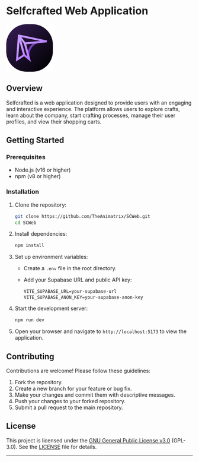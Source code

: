 # Selfcrafted Web Application

![Selfcrafted Logo](static/favicon.png)

## Overview

Selfcrafted is a web application designed to provide users with an engaging and interactive experience. The platform allows users to explore crafts, learn about the company, start crafting processes, manage their user profiles, and view their shopping carts.

## Getting Started

### Prerequisites

- Node.js (v16 or higher)
- npm (v8 or higher)

### Installation

1. Clone the repository:

    ```bash
    git clone https://github.com/TheAnimatrix/SCWeb.git
    cd SCWeb
    ```

2. Install dependencies:

    ```bash
    npm install
    ```

3. Set up environment variables:

    - Create a `.env` file in the root directory.
    - Add your Supabase URL and public API key:

        ```
        VITE_SUPABASE_URL=your-supabase-url
        VITE_SUPABASE_ANON_KEY=your-supabase-anon-key
        ```

4. Start the development server:

    ```bash
    npm run dev
    ```

5. Open your browser and navigate to `http://localhost:5173` to view the application.

## Contributing

Contributions are welcome! Please follow these guidelines:

1. Fork the repository.
2. Create a new branch for your feature or bug fix.
3. Make your changes and commit them with descriptive messages.
4. Push your changes to your forked repository.
5. Submit a pull request to the main repository.

## License

This project is licensed under the [GNU General Public License v3.0](LICENSE) (GPL-3.0). See the [LICENSE](LICENSE) file for details.

---
